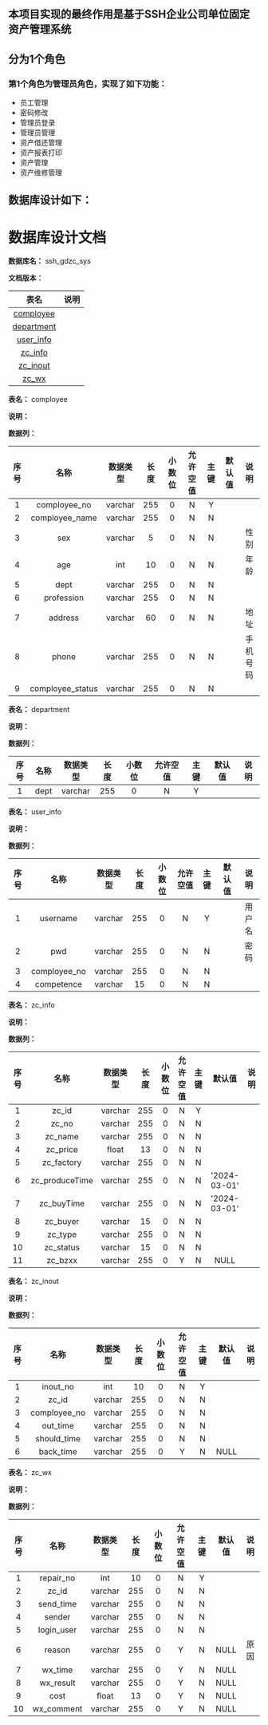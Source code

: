 ## 本项目实现的最终作用是基于SSH企业公司单位固定资产管理系统
## 分为1个角色
### 第1个角色为管理员角色，实现了如下功能：
 - 员工管理
 - 密码修改
 - 管理员登录
 - 管理员管理
 - 资产借还管理
 - 资产报表打印
 - 资产管理
 - 资产维修管理
## 数据库设计如下：
# 数据库设计文档

**数据库名：** ssh_gdzc_sys

**文档版本：** 


| 表名                  | 说明       |
| :---: | :---: |
| [comployee](#comployee) |  |
| [department](#department) |  |
| [user_info](#user_info) |  |
| [zc_info](#zc_info) |  |
| [zc_inout](#zc_inout) |  |
| [zc_wx](#zc_wx) |  |

**表名：** <a id="comployee">comployee</a>

**说明：** 

**数据列：**

| 序号 | 名称 | 数据类型 |  长度  | 小数位 | 允许空值 | 主键 | 默认值 | 说明 |
| :---: | :---: | :---: | :---: | :---: | :---: | :---: | :---: | :---: |
|  1   | comployee_no |   varchar   | 255 |   0    |    N     |  Y   |       |   |
|  2   | comployee_name |   varchar   | 255 |   0    |    N     |  N   |       |   |
|  3   | sex |   varchar   | 5 |   0    |    N     |  N   |       | 性别  |
|  4   | age |   int   | 10 |   0    |    N     |  N   |       | 年龄  |
|  5   | dept |   varchar   | 255 |   0    |    N     |  N   |       |   |
|  6   | profession |   varchar   | 255 |   0    |    N     |  N   |       |   |
|  7   | address |   varchar   | 60 |   0    |    N     |  N   |       | 地址  |
|  8   | phone |   varchar   | 255 |   0    |    N     |  N   |       | 手机号码  |
|  9   | comployee_status |   varchar   | 255 |   0    |    N     |  N   |       |   |

**表名：** <a id="department">department</a>

**说明：** 

**数据列：**

| 序号 | 名称 | 数据类型 |  长度  | 小数位 | 允许空值 | 主键 | 默认值 | 说明 |
| :---: | :---: | :---: | :---: | :---: | :---: | :---: | :---: | :---: |
|  1   | dept |   varchar   | 255 |   0    |    N     |  Y   |       |   |

**表名：** <a id="user_info">user_info</a>

**说明：** 

**数据列：**

| 序号 | 名称 | 数据类型 |  长度  | 小数位 | 允许空值 | 主键 | 默认值 | 说明 |
| :---: | :---: | :---: | :---: | :---: | :---: | :---: | :---: | :---: |
|  1   | username |   varchar   | 255 |   0    |    N     |  Y   |       | 用户名  |
|  2   | pwd |   varchar   | 255 |   0    |    N     |  N   |       | 密码  |
|  3   | comployee_no |   varchar   | 255 |   0    |    N     |  N   |       |   |
|  4   | competence |   varchar   | 15 |   0    |    N     |  N   |       |   |

**表名：** <a id="zc_info">zc_info</a>

**说明：** 

**数据列：**

| 序号 | 名称 | 数据类型 |  长度  | 小数位 | 允许空值 | 主键 | 默认值 | 说明 |
| :---: | :---: | :---: | :---: | :---: | :---: | :---: | :---: | :---: |
|  1   | zc_id |   varchar   | 255 |   0    |    N     |  Y   |       |   |
|  2   | zc_no |   varchar   | 255 |   0    |    N     |  N   |       |   |
|  3   | zc_name |   varchar   | 255 |   0    |    N     |  N   |       |   |
|  4   | zc_price |   float   | 13 |   0    |    N     |  N   |       |   |
|  5   | zc_factory |   varchar   | 255 |   0    |    N     |  N   |       |   |
|  6   | zc_produceTime |   varchar   | 255 |   0    |    N     |  N   |   '2024-03-01'    |   |
|  7   | zc_buyTime |   varchar   | 255 |   0    |    N     |  N   |   '2024-03-01'    |   |
|  8   | zc_buyer |   varchar   | 15 |   0    |    N     |  N   |       |   |
|  9   | zc_type |   varchar   | 255 |   0    |    N     |  N   |       |   |
|  10   | zc_status |   varchar   | 15 |   0    |    N     |  N   |       |   |
|  11   | zc_bzxx |   varchar   | 255 |   0    |    Y     |  N   |   NULL    |   |

**表名：** <a id="zc_inout">zc_inout</a>

**说明：** 

**数据列：**

| 序号 | 名称 | 数据类型 |  长度  | 小数位 | 允许空值 | 主键 | 默认值 | 说明 |
| :---: | :---: | :---: | :---: | :---: | :---: | :---: | :---: | :---: |
|  1   | inout_no |   int   | 10 |   0    |    N     |  Y   |       |   |
|  2   | zc_id |   varchar   | 255 |   0    |    N     |  N   |       |   |
|  3   | comployee_no |   varchar   | 255 |   0    |    N     |  N   |       |   |
|  4   | out_time |   varchar   | 255 |   0    |    N     |  N   |       |   |
|  5   | should_time |   varchar   | 255 |   0    |    N     |  N   |       |   |
|  6   | back_time |   varchar   | 255 |   0    |    Y     |  N   |   NULL    |   |

**表名：** <a id="zc_wx">zc_wx</a>

**说明：** 

**数据列：**

| 序号 | 名称 | 数据类型 |  长度  | 小数位 | 允许空值 | 主键 | 默认值 | 说明 |
| :---: | :---: | :---: | :---: | :---: | :---: | :---: | :---: | :---: |
|  1   | repair_no |   int   | 10 |   0    |    N     |  Y   |       |   |
|  2   | zc_id |   varchar   | 255 |   0    |    N     |  N   |       |   |
|  3   | send_time |   varchar   | 255 |   0    |    N     |  N   |       |   |
|  4   | sender |   varchar   | 255 |   0    |    N     |  N   |       |   |
|  5   | login_user |   varchar   | 255 |   0    |    N     |  N   |       |   |
|  6   | reason |   varchar   | 255 |   0    |    Y     |  N   |   NULL    | 原因  |
|  7   | wx_time |   varchar   | 255 |   0    |    Y     |  N   |   NULL    |   |
|  8   | wx_result |   varchar   | 255 |   0    |    Y     |  N   |   NULL    |   |
|  9   | cost |   float   | 13 |   0    |    Y     |  N   |   NULL    |   |
|  10   | wx_comment |   varchar   | 255 |   0    |    Y     |  N   |   NULL    |   |

